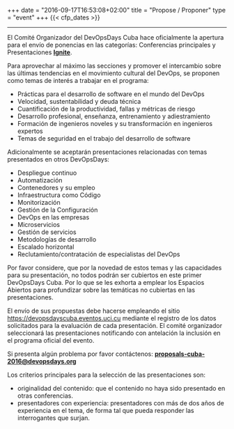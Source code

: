 +++
date = "2016-09-17T16:53:08+02:00"
title = "Propose / Proponer"
type = "event"
+++
  {{< cfp_dates >}}

<hr>
El Comité Organizador del DevOpsDays Cuba hace oficialmente la apertura para el envío de ponencias en las categorías: Conferencias principales y Presentaciones <strong><a href="http://igniteshow.com/">Ignite</a></strong>.

Para aprovechar al máximo las secciones y promover el intercambio sobre las últimas tendencias en el movimiento cultural del DevOps, se proponen como temas de interés a trabajar en el programa:
<ul>
<li>Prácticas para el desarrollo de software en el mundo del DevOps</li>
<li>Velocidad, sustentabilidad y deuda técnica</li>
<li>Cuantificación de la productividad, fallas y métricas de riesgo</li>
<li>Desarrollo profesional, enseñanza, entrenamiento y adiestramiento</li>
<li>Formación de ingenieros noveles y su transformación en ingenieros expertos</li>
<li>Temas de seguridad en el trabajo del desarrollo de software</li>
</ul>

Adicionalmente se aceptarán presentaciones relacionadas con temas presentados en otros DevOpsDays:
<ul>
<li>Despliegue continuo</li>
<li>Automatización</li>
<li>Contenedores y su empleo</li>
<li>Infraestructura como Código</li>
<li>Monitorización</li>
<li>Gestión de la Configuración</li>
<li>DevOps en las empresas</li>
<li>Microservicios</li>
<li>Gestión de servicios</li>
<li>Metodologías de desarrollo</li>
<li>Escalado horizontal</li>
<li>Reclutamiento/contratación de especialistas del DevOps</li>
</ul>

Por favor considere, que por la novedad de estos temas y las capacidades para su presentación, no todos podrán ser cubiertos en este primer DevOpsDays Cuba. Por lo que se les exhorta a emplear los Espacios Abiertos para profundizar sobre las temáticas no cubiertas en las presentaciones.

El envío de sus propuestas debe hacerse empleando el sitio https://devopsdayscuba.eventos.uci.cu mediante el registro de los datos solicitados para la evaluación de cada presentación. El comité organizador seleccionará las presentaciones notificando con antelación la inclusión en el programa oficial del evento.

Si presenta algún problema por favor contáctenos:  <strong><a href="mailto:proposals-cuba-2016@devopsdays.org">proposals-cuba-2016@devopsdays.org</a></strong>  

Los criterios principales para la selección de las presentaciones son:
<ul>
<li>originalidad del contenido: que el contenido no haya sido presentado en otras conferencias.</li>
<li>presentadores con experiencia: presentadores con más de dos años de experiencia en el tema, de forma tal que pueda responder las interrogantes que surjan.</li>
</ul>
